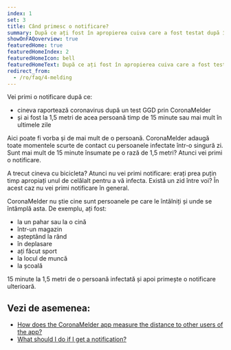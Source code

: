 ```yaml
---
index: 1
set: 3
title: Când primesc o notificare?
summary: După ce ați fost în apropierea cuiva care a fost testat după întâlnirea dvs. și are coronavirus.
showOnFAQoverview: true
featuredHome: true
featuredHomeIndex: 2
featuredHomeIcon: bell
featuredHomeText: După ce ați fost în apropierea cuiva care a fost testat după întâlnirea dvs. și are coronavirus.
redirect_from: 
  - /ro/faq/4-melding
---
```

Vei primi o notificare după ce:

- cineva raportează coronavirus după un test GGD prin CoronaMelder
- și ai fost la 1,5 metri de acea persoană timp de 15 minute sau mai mult în ultimele zile

Aici poate fi vorba și de mai mult de o persoană. CoronaMelder adaugă toate momentele scurte de contact cu persoanele infectate într-o singură zi. Sunt mai mult de 15 minute însumate pe o rază de 1,5 metri? Atunci vei primi o notificare.

A trecut cineva cu bicicleta? Atunci nu vei primi notificare: erați prea puțin timp apropiați unul de celălalt pentru a vă infecta. Există un zid între voi? În acest caz nu vei primi notificare în general.

CoronaMelder nu știe cine sunt persoanele pe care le întâlniți și unde se întâmplă asta. De exemplu, ați fost:

- la un pahar sau la o cină
- într-un magazin
- așteptând la rând
- în deplasare
- ați făcut sport
- la locul de muncă
- la școală

15 minute la 1,5 metri de o persoană infectată și apoi primește o notificare ulterioară.

## Vezi de asemenea:

- [How does the CoronaMelder app measure the distance to other users of the app?](/{{page.lang}}/faq/2-1-hoe-meet-coronamelder-de-afstand) 
- [What should I do if I get a notification?](/{{page.lang}}/faq/1-5-wat-moet-ik-doen-als-ik-een-melding-krijg)
